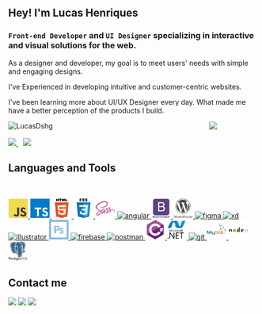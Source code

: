 ## Hey! I'm Lucas Henriques
<!-- <img align="right" src="https://visitor-badge.laobi.icu/badge?page_id=lucasDshg.lucasDshg"> -->

### `Front-end Developer` and `UI Designer` specializing in interactive and visual solutions for the web.


As a designer and developer, my goal is to meet users' needs with simple and engaging designs.

I've Experienced in developing intuitive and customer-centric websites.

I've been learning more about UI/UX Designer every day. What made me have a better perception of the products I build.

 <div style="display: inline_block">
    <a href="https://github.com/anuraghazra/github-readme-stats" title="Go to Source" style="margin: 10px">
			<img  width=396 src="https://github-readme-stats.vercel.app/api?username=LucasDshg&count_private=true&show_icons=true&theme=react&border_color=61dafb" />
    </a>
		<a href="https://github.com/denvercoder1/github-readme-streak-stats" title="Go to Source">
		<img align="left" width=396 src="https://github-readme-streak-stats.herokuapp.com/?user=LucasDshg&theme=react&border=61dafb" alt="LucasDshg" />
    </a>
</div>

 <div style="display: inline_block">
 <p align="left"> 
	<a href="https://github.com/anuraghazra/github-readme-stats">
				<img width=260 src="https://github-readme-stats-lucasdshg.vercel.app/api/top-langs/?username=LucasDshg&theme=react&title_color=61dafb&text_color=ffffff&icon_color=61dafb&bg_color=20232a&border_color=61dafb" />
	</a>
	<a href="https://activity-graph.herokuapp.com" style="margin: 10px">
		<img src="https://activity-graph.herokuapp.com/graph?username=LucasDshg&theme=react-dark&bg_color=20232a&" height="240"/>
	</a>
 	</p>
</div>

## Languages and Tools

<div style="display: inline_block"><br>
<p align="left"> 
	<a href="https://developer.mozilla.org/en-US/docs/Web/JavaScript" target="_blank">
		<img src="https://raw.githubusercontent.com/devicons/devicon/master/icons/javascript/javascript-original.svg"
			alt="javascript" width="40" height="40" />
	</a>
	<a href="https://www.typescriptlang.org/" target="_blank">
		<img src="https://raw.githubusercontent.com/devicons/devicon/master/icons/typescript/typescript-original.svg"
			alt="typescript" width="40" height="40" />
	</a>
	<a href="https://www.w3.org/html/" target="_blank">
		<img src="https://raw.githubusercontent.com/devicons/devicon/master/icons/html5/html5-original-wordmark.svg"
			alt="html5" width="40" height="40" />
	</a>
	<a href="https://www.w3schools.com/css/" target="_blank">
		<img src="https://raw.githubusercontent.com/devicons/devicon/master/icons/css3/css3-original-wordmark.svg" alt="css3"
			width="40" height="40" />
	</a>
	<a href="https://sass-lang.com" target="_blank">
		<img src="https://raw.githubusercontent.com/devicons/devicon/master/icons/sass/sass-original.svg" alt="sass"
			width="40" height="40" />
	</a>
	<a href="https://angular.io" target="_blank">
		<img src="https://angular.io/assets/images/logos/angular/angular.svg" alt="angular" width="40" height="40" />
	</a>
	<a href="https://getbootstrap.com" target="_blank">
		<img src="https://raw.githubusercontent.com/devicons/devicon/master/icons/bootstrap/bootstrap-plain-wordmark.svg"
			alt="bootstrap" width="40" height="40" />
	</a>
		<a href="https://br.wordpress.org/" target="_blank">
		<img src="https://raw.githubusercontent.com/devicons/devicon/master/icons/wordpress/wordpress-plain-wordmark.svg"
			alt="wordpress" width="40" height="40" />
	</a>
	<a href="https://www.figma.com/" target="_blank">
		<img src="https://www.vectorlogo.zone/logos/figma/figma-icon.svg" alt="figma" width="40" height="40" />
	</a>
	<a href="https://www.adobe.com/products/xd.html" target="_blank">
		<img src="https://cdn.worldvectorlogo.com/logos/adobe-xd.svg" alt="xd" width="40" height="40" />
	</a>
	<a href="https://www.adobe.com/in/products/illustrator.html" target="_blank">
		<img src="https://www.vectorlogo.zone/logos/adobe_illustrator/adobe_illustrator-icon.svg" alt="illustrator" width="40"
			height="40" />
	</a>
	<a href="https://www.photoshop.com/en" target="_blank">
		<img src="https://raw.githubusercontent.com/devicons/devicon/master/icons/photoshop/photoshop-line.svg"
			alt="photoshop" width="40" height="40" />
	</a>
	<a href="https://firebase.google.com/" target="_blank">
		<img src="https://www.vectorlogo.zone/logos/firebase/firebase-icon.svg" alt="firebase" width="40" height="40" />
	</a>
	<a href="https://postman.com" target="_blank">
		<img src="https://www.vectorlogo.zone/logos/getpostman/getpostman-icon.svg" alt="postman" width="40" height="40" />
	</a>
	<a href="https://www.w3schools.com/cs/" target="_blank">
		<img src="https://raw.githubusercontent.com/devicons/devicon/master/icons/csharp/csharp-original.svg" alt="csharp"
			width="40" height="40" />
	</a>
	<a href="https://dotnet.microsoft.com/" target="_blank">
		<img src="https://raw.githubusercontent.com/devicons/devicon/master/icons/dot-net/dot-net-original-wordmark.svg"
			alt="dotnet" width="40" height="40" />
	</a>
	<a href="https://git-scm.com/" target="_blank">
		<img src="https://www.vectorlogo.zone/logos/git-scm/git-scm-icon.svg" alt="git" width="40" height="40" />
	</a>
	<a href="https://www.mysql.com/" target="_blank">
		<img src="https://raw.githubusercontent.com/devicons/devicon/master/icons/mysql/mysql-original-wordmark.svg"
			alt="mysql" width="40" height="40" />
	</a>
	<a href="https://nodejs.org" target="_blank">
		<img src="https://raw.githubusercontent.com/devicons/devicon/master/icons/nodejs/nodejs-original-wordmark.svg"
			alt="nodejs" width="40" height="40" />
	</a>
	<a href="https://www.postgresql.org" target="_blank">
		<img src="https://raw.githubusercontent.com/devicons/devicon/master/icons/postgresql/postgresql-original-wordmark.svg"
			alt="postgresql" width="40" height="40" />
	</a>
	</p>
</div>

## Contact me
 
<div> 
  <a href="https://instagram.com/lucas_dshg" target="_blank"><img src="https://img.shields.io/badge/-Instagram-%23E4405F?style=for-the-badge&logo=instagram&logoColor=white" target="_blank"></a>
  <a href = "mailto:lucas.dshg@outlook.com"><img src="https://img.shields.io/badge/-Outlook-%23333?style=for-the-badge&logo=Microsoft Outlook&logoColor=white" target="_blank"></a>
  <a href="https://www.linkedin.com/in/lucas-henriques-997276125" target="_blank"><img src="https://img.shields.io/badge/-LinkedIn-%230077B5?style=for-the-badge&logo=linkedin&logoColor=white" target="_blank"></a> 
 
</div>
